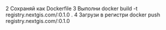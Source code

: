 2 Сохраняй как Dockerfile
3 Выполни docker build -t registry.nextgis.com/<name>:0.1.0 .
4 Загрузи в регистри docker push registry.nextgis.com/<name>:0.1.0
